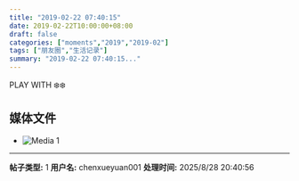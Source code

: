 ```yaml
---
title: "2019-02-22 07:40:15"
date: 2019-02-22T10:00:00+08:00
draft: false
categories: ["moments","2019","2019-02"]
tags: ["朋友圈","生活记录"]
summary: "2019-02-22 07:40:15..."
---
```


PLAY WITH ❄️❄️

## 媒体文件

- ![Media 1](/Moments/photos/2019-02-22/201902220740150.jpg)

---

**帖子类型:** 1
**用户名:** chenxueyuan001
**处理时间:** 2025/8/28 20:40:56